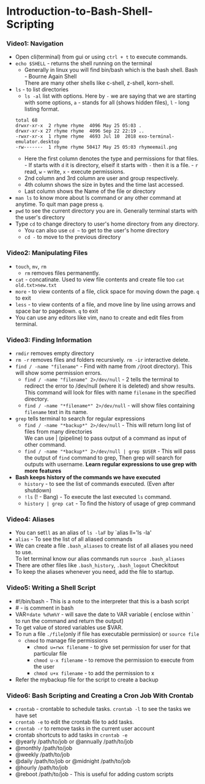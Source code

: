 # Introduction-to-Bash-Shell-Scripting

### Video1: Navigation
- Open cli(terminal) from gui or using `ctrl + t` to execute commands.
- `echo $SHELL` - returns the shell running on the terminal
  - Generally in linux you will find bin/bash which is the bash shell. Bash - Bourne Again Shell  
  There are many other shells like c-shell, z-shell, korn-shell.  
- `ls` - to list directories  
    - `ls -al` list with options. Here by `-` we are saying that we are starting with some options, `a` - stands for all (shows hidden files), `l` - long listing format.
    ```
    total 68
    drwxr-xr-x  2 rhyme rhyme  4096 May 25 05:03 .
    drwxr-xr-x 27 rhyme rhyme  4096 Sep 22 22:19 ..
    -rwxr-xr-x  1 rhyme rhyme  4693 Jul 10  2018 exo-terminal-emulator.desktop
    -rw-------  1 rhyme rhyme 50417 May 25 05:03 rhymeemail.png
     ```
     - Here the first column denotes the type and permissions for that files.
      - If starts with `d` it is directory, elseif it starts with `-` then it is a file.
      - `r` read, `w` - write, `x` - execute permissions.
     - 2nd column and 3rd column are user and group respectively.
     - 4th column shows the size in bytes and the time last accessed.
     - Last column shows the Name of the file or directory
- `man ls` to know more about ls command or any other command at anytime. To quit man page press `q`.
- `pwd` to see the current directory you are in. Generally terminal starts with the user's directory
- Type `cd` to change directory to user's home directory from any directory.  
  - You can also use `cd ~` to get to the user's home directory
  - `cd -` to move to the previous directory

### Video2: Manipulating Files
- `touch`, `mv`, `rm`
  - `rm` removes files permanently.
 - `cat` - concatinate. Used to view file contents and create file too `cat old.txt>new.txt`
 - `more` - to view contents of a file, click space for moving down the page. `q` to exit
 - `less` - to view contents of a file, and move line by line using arrows and space bar to pagedown. `q` to exit
 - You can use any editors like vim, nano to create and edit files from terminal.

### Video3: Finding Information
- `rmdir` removes empty directory
- `rm -r` removes files and folders recursively. `rm -ir` interactive delete.
- `find / -name "filename"` - Find with name from `/`(root directory). This will show some permission errors.
  - `find / -name "filename" 2>/dev/null` - 2 tells the terminal to redirect the error to /dev/null (where it is deleted) and show results.  
  This command will look for files with name `filename` in the specified directory.
  - `find / -name "*filename*" 2>/dev/null` - will show files containing `filename` text in its name.
- `grep` tells terminal to search for regular expressions
  - `find / -name "*backup*" 2>/dev/null` - This will return long list of files from many directories  
  We can use | (pipeline) to pass output of a command as input of other command.
  - `find / -name "*backup*" 2>/dev/null | grep $USER` - This will pass the output of `find` command to grep, Then grep will search for outputs with username.
  **Learn regular expressions to use grep with more features**  
- **Bash keeps history of the commands we have executed**
  - `history` - to see the list of commands executed. (Even after shutdown)
  - `!ls` (! - Bang) - To execute the last executed `ls` command.
  - `history | grep cat` - To find the history of usage of grep command
  
### Video4: Aliases
- You can set`ll` as an alias of `ls -laF` by `alias ll='ls -la'
- `alias` - To see the list of all aliased commands
- We can create a file `.bash_aliases` to create list of all aliases you need to use.  
To let terminal know our alias commands run `source .bash_aliases`
- There are other files like `.bash_history`, `.bash_logout` Checkitout
- To keep the aliases whenever you need, add the file to startup.

### Video5: Writing a Shell Script
- #!/bin/bash - This is a note to the interpreter that this is a bash script
- \# - is comment in bash
- VAR=`date %d%m%Y` - will save the date to VAR variable ( enclose within \` to run the command and return the output)
- To get value of stored variables use $VAR.
- To run a file `./file`(only if file has executable permission) or `source file`
  - `chmod` to manage file permissions
    - `chmod u=rwx filename` - to give set permission for user for that particular file
    - `chmod u-x filename` - to remove the permission to execute from the user
    - `chmod u+x filename` - to add the permission to x
 - Refer the mybackup file for the script to create a backup
 
 ### Video6: Bash Scripting and Creating a Cron Job With Crontab
 - `crontab` - crontable to schedule tasks. `crontab -l` to see the tasks we have set
 - `crontab -e` to edit the crontab file to add tasks.
 - `crontab -r` to remove tasks in the current user account
 - crontab shortcuts to add tasks in `crontab -e`
  - @yearly /path/to/job or @annually /path/to/job
  - @monthly /path/to/job
  - @weekly /path/to/job
  - @daily /path/to/job or @midnight /path/to/job
  - @hourly /path/to/job
  - @reboot /path/to/job - This is useful for adding custom scripts
 
